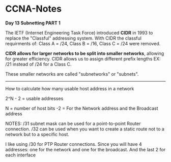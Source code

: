 # CCNA-Notes

**Day 13 Subnetting PART 1**

The IETF (Internet Engineering Task Force) introduced **CIDR** in 1993 to replace the "Classful" addressing system. With CIDR the classful requirments of: Class A = /24, Class B = /16, Class C = /24 were removed. 

**CIDR allows for larger networks to be split into smaller networks**, allowing for greater efficiency. CIDR allows us to assign different prefix lengths EX: /21 instead of /24 for a Class C.

These smaller networks are called "subnetworks" or "subnets".

---------
How to calculate how many usable host address in a network 

2^N - 2 = usable addresses

N = number of host bits 
-2 = For the Network address and the Broadcast address

NOTES: /31 subnet mask can be used for a point-to-point Router connection. /32 can be used when you want to create a static route not to a network but to a specific host.

I like using /30 for PTP Router connections. Since you will have 4 addresses: one for the network and one for the broadcast. And the last 2 for each interface 


